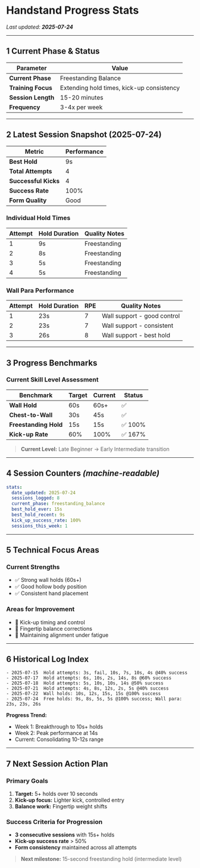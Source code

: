 # Handstand Progress Stats

*Last updated: **2025-07-24***

---

## 1 Current Phase & Status

| Parameter            | Value                                    |
| -------------------- | ---------------------------------------- |
| **Current Phase**    | Freestanding Balance                     |
| **Training Focus**   | Extending hold times, kick-up consistency|
| **Session Length**   | 15-20 minutes                           |
| **Frequency**        | 3-4x per week                           |

---

## 2 Latest Session Snapshot (2025-07-24)

| Metric               | Performance |
| -------------------- | ----------- |
| **Best Hold**        | 9s          |
| **Total Attempts**   | 4           |
| **Successful Kicks** | 4           |
| **Success Rate**     | 100%        |
| **Form Quality**     | Good        |

### Individual Hold Times
| Attempt | Hold Duration | Quality Notes                                    |
| ------- | ------------- | ------------------------------------------------ |
| 1       | 9s            | Freestanding                                     |
| 2       | 8s            | Freestanding                                     |
| 3       | 5s            | Freestanding                                     |
| 4       | 5s            | Freestanding                                     |

### Wall Para Performance
| Attempt | Hold Duration | RPE | Quality Notes                                    |
| ------- | ------------- | --- | ------------------------------------------------ |
| 1       | 23s           | 7   | Wall support - good control                      |
| 2       | 23s           | 7   | Wall support - consistent                        |
| 3       | 26s           | 8   | Wall support - best hold                         |

---

## 3 Progress Benchmarks

### Current Skill Level Assessment

| Benchmark            | Target | Current | Status |
| -------------------- | ------ | ------- | ------ |
| **Wall Hold**        | 60s    | 60s+    | ✅      |
| **Chest-to-Wall**    | 30s    | 45s     | ✅      |  
| **Freestanding Hold**| 15s    | 15s     | ✅ 100% |
| **Kick-up Rate**     | 60%    | 100%    | ✅ 167% |

> **Current Level:** Late Beginner → Early Intermediate transition

---

## 4 Session Counters *(machine-readable)*

```yaml
stats:
  date_updated: 2025-07-24
  sessions_logged: 8
  current_phase: freestanding_balance
  best_hold_ever: 15s
  best_hold_recent: 9s
  kick_up_success_rate: 100%
  sessions_this_week: 1
```

---

## 5 Technical Focus Areas

### Current Strengths
- ✅ Strong wall holds (60s+)
- ✅ Good hollow body position
- ✅ Consistent hand placement

### Areas for Improvement  
- 🎯 Kick-up timing and control
- 🎯 Fingertip balance corrections
- 🎯 Maintaining alignment under fatigue

---

## 6 Historical Log Index

```
- 2025-07-15  Hold attempts: 3s, fail, 10s, 7s, 10s, 4s @40% success
- 2025-07-17  Hold attempts: 6s, 10s, 2s, 14s, 8s @60% success  
- 2025-07-18  Hold attempts: 5s, 10s, 10s, 14s @50% success
- 2025-07-21  Hold attempts: 4s, 8s, 12s, 2s, 5s @40% success
- 2025-07-22  Wall holds: 10s, 12s, 15s, 15s @100% success
- 2025-07-24  Free holds: 9s, 8s, 5s, 5s @100% success; Wall para: 23s, 23s, 26s
```

**Progress Trend:**
- Week 1: Breakthrough to 10s+ holds
- Week 2: Peak performance at 14s
- Current: Consolidating 10-12s range

---

## 7 Next Session Action Plan

### Primary Goals
1. **Target:** 5+ holds over 10 seconds
2. **Kick-up focus:** Lighter kick, controlled entry
3. **Balance work:** Fingertip weight shifts

### Success Criteria for Progression
- **3 consecutive sessions** with 15s+ holds
- **Kick-up success rate** > 50%
- **Form consistency** maintained across all attempts

> **Next milestone:** 15-second freestanding hold (intermediate level)